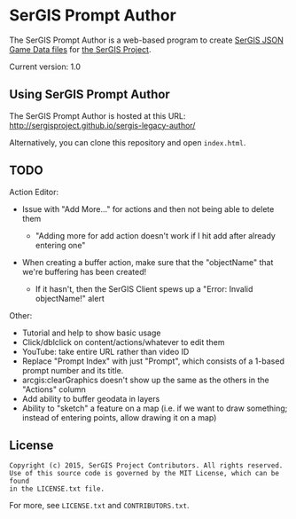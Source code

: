 # SerGIS Prompt Author

The SerGIS Prompt Author is a web-based program to create [SerGIS JSON Game Data files](http://sergisproject.github.io/legacy-docs/json.html) for [the SerGIS Project](http://sergisproject.github.io/).

Current version: 1.0

## Using SerGIS Prompt Author

The SerGIS Prompt Author is hosted at this URL: http://sergisproject.github.io/sergis-legacy-author/

Alternatively, you can clone this repository and open `index.html`.

## TODO

Action Editor:

- Issue with "Add More..." for actions and then not being able to delete them
  - "Adding more for add action doesn't work if I hit add after already entering one"

- When creating a buffer action, make sure that the "objectName" that we're buffering has been created!
  - If it hasn't, then the SerGIS Client spews up a "Error: Invalid objectName!" alert


Other:

- Tutorial and help to show basic usage
- Click/dblclick on content/actions/whatever to edit them
- YouTube: take entire URL rather than video ID
- Replace "Prompt Index" with just "Prompt", which consists of a 1-based prompt number and its title.
- arcgis:clearGraphics doesn't show up the same as the others in the "Actions" column
- Add ability to buffer geodata in layers
- Ability to "sketch" a feature on a map (i.e. if we want to draw something; instead of entering points, allow drawing it on a map)

## License

    Copyright (c) 2015, SerGIS Project Contributors. All rights reserved.
    Use of this source code is governed by the MIT License, which can be found
    in the LICENSE.txt file.

For more, see `LICENSE.txt` and `CONTRIBUTORS.txt`.
